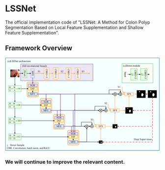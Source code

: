 # LSSNet
The official implementation code of "LSSNet: A Method for Colon Polyp Segmentation Based on Local Feature Supplementation and Shallow Feature Supplementation". 
## Framework Overview
![image](https://github.com/heyeying/LSSNet/blob/main/fig/LSSNet.PNG)
### We will continue to improve the relevant content.
